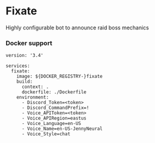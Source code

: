 # Fixate
Highly configurable bot to announce raid boss mechanics


### Docker support

```docker
version: '3.4'

services:
  fixate:
    image: ${DOCKER_REGISTRY-}fixate
    build:
      context: .
      dockerfile: ./Dockerfile
    environment: 
      - Discord_Token=<token>
      - Discord_CommandPrefix=!
      - Voice_APIToken=<token>
      - Voice_APIRegion=eastus
      - Voice_Language=en-US
      - Voice_Name=en-US-JennyNeural
      - Voice_Style=chat
```